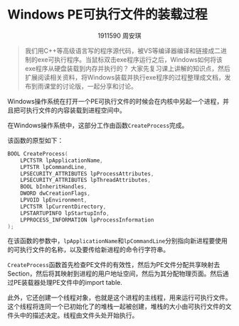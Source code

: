 # Windows PE可执行文件的装载过程

<center>1911590 周安琪</center>

> 我们用C++等高级语言写的程序源代码，被VS等编译器编译和链接成二进制的exe可执行程序。当鼠标双击exe程序运行之后，Windows如何将该exe程序从硬盘装载到内存并执行的？ 大家先复习课上讲解的知识点，然后扩展阅读相关资料，将Windows装载并执行exe程序的过程整理成文档，发布到雨课堂的讨论版，一起分享和讨论。

Windows操作系统在打开一个PE可执行文件的时候会在内核中另起一个进程，并且把可执行文件的内容装载到进程空间中。

在Windows操作系统中，这部分工作由函数`CreateProcess`完成。

该函数的原型如下：

```c++
BOOL CreateProcess(
    LPCTSTR lpApplicationName,
    LPTSTR lpCommandLine,
    LPSECURITY_ATTRIBUTES lpProcessAttributes,
    LPSECURITY_ATTRIBUTES lpThreadAttributes,
    BOOL bInheritHandles,
    DWORD dwCreationFlags,
    LPVOID lpEnvironment,
    LPCTSTR lpCurrentDirectory,
    LPSTARTUPINFO lpStartupInfo,
    LPPROCESS_INFORMATION lpProcessInformation
);
```

在该函数的参数中，`lpApplicationName`和`lpCommandLine`分别指向新进程要使用的可执行文件的名称，以及要传给新进程的命令行字符串。

`CreateProcess`函数首先检查PE文件的有效性，然后为PE文件分配共享映射去Section，然后将其映射到进程的用户地址空间，然后为其分配物理页面。然后通过PE装载器处理PE文件中的import table.

此外，它还创建一个线程对象，也就是这个进程的主线程，用来运行可执行文件。这个线程将连同一个已初始化了的堆栈一起被创建，堆栈的大小由可执行文件的文件头中的描述决定。线程由文件头处开始执行。

